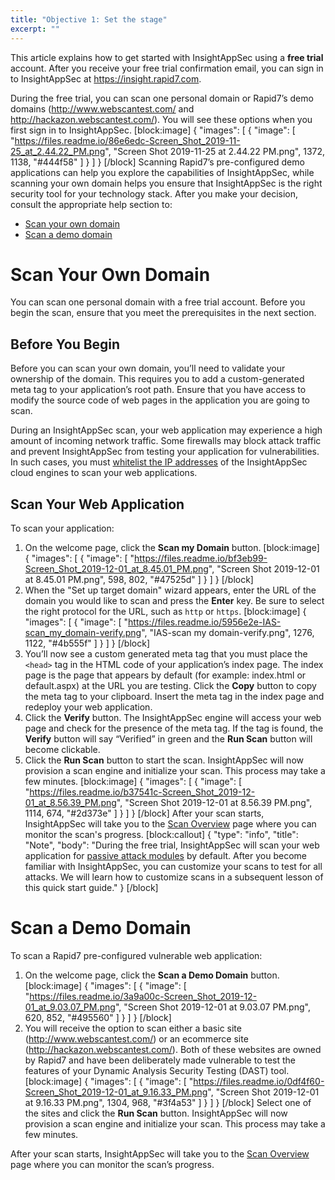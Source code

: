 ```yaml
---
title: "Objective 1: Set the stage"
excerpt: ""
---
```

This article explains how to get started with InsightAppSec using a **free trial** account. After you receive your free trial confirmation email, you can sign in to InsightAppSec at https://insight.rapid7.com. 

During the free trial, you can scan one personal domain or Rapid7’s demo domains (http://www.webscantest.com/ and http://hackazon.webscantest.com/). You will see these options when you first sign in to InsightAppSec. 
[block:image]
{
  "images": [
    {
      "image": [
        "https://files.readme.io/86e6edc-Screen_Shot_2019-11-25_at_2.44.22_PM.png",
        "Screen Shot 2019-11-25 at 2.44.22 PM.png",
        1372,
        1138,
        "#444f58"
      ]
    }
  ]
}
[/block]
Scanning Rapid7’s pre-configured demo applications can help you explore the capabilities of InsightAppSec, while scanning your own domain helps you ensure that InsightAppSec is the right security tool for your technology stack. After you make your decision, consult the appropriate help section to:
  * [Scan your own domain](#section-scan-your-own-domain)
  * [Scan a demo domain](#section-scan-a-demo-domain)

# Scan Your Own Domain
You can scan one personal domain with a free trial account. Before you begin the scan, ensure that you meet the prerequisites in the next section. 

## Before You Begin
Before you can scan your own domain, you’ll need to validate your ownership of the domain. This requires you to add a custom-generated meta tag to your application’s root path. Ensure that you have access to modify the source code of web pages in the application you are going to scan. 

During an InsightAppSec scan, your web application may experience a high amount of incoming network traffic. Some firewalls may block attack traffic and prevent InsightAppSec from testing your application for vulnerabilities. In such cases, you must [whitelist the IP addresses](doc:whitelist-cloud-engine-ips) of the InsightAppSec cloud engines to scan your web applications.

## Scan Your Web Application
To scan your application:
1. On the welcome page, click the **Scan my Domain** button.
[block:image]
{
  "images": [
    {
      "image": [
        "https://files.readme.io/bf3eb99-Screen_Shot_2019-12-01_at_8.45.01_PM.png",
        "Screen Shot 2019-12-01 at 8.45.01 PM.png",
        598,
        802,
        "#47525d"
      ]
    }
  ]
}
[/block]
2. When the "Set up target domain" wizard appears, enter the URL of the domain you would like to scan and press the **Enter** key. Be sure to select the right protocol for the URL, such as `http` or `https`.
[block:image]
{
  "images": [
    {
      "image": [
        "https://files.readme.io/5956e2e-IAS-scan_my_domain-verify.png",
        "IAS-scan my domain-verify.png",
        1276,
        1122,
        "#4b555f"
      ]
    }
  ]
}
[/block]
3. You’ll now see a custom generated meta tag that you must place the `<head>` tag in the HTML code of your application’s index page. The index page is the page that appears by default (for example: index.html or default.aspx) at the URL you are testing. 
Click the **Copy** button to copy the meta tag to your clipboard. Insert the meta tag in the index page and redeploy your web application.
4. Click the **Verify** button. The InsightAppSec engine will access your web page and check for the presence of the meta tag. If the tag is found, the **Verify** button will say “Verified” in green and the **Run Scan** button will become clickable. 
5. Click the **Run Scan** button to start the scan. InsightAppSec will now provision a scan engine and initialize your scan. This process may take a few minutes. 
[block:image]
{
  "images": [
    {
      "image": [
        "https://files.readme.io/b37541c-Screen_Shot_2019-12-01_at_8.56.39_PM.png",
        "Screen Shot 2019-12-01 at 8.56.39 PM.png",
        1114,
        674,
        "#2d373e"
      ]
    }
  ]
}
[/block]
After your scan starts, InsightAppSec will take you to the [Scan Overview](scan-your-app#section-monitor-active-scans) page where you can monitor the scan's progress.
[block:callout]
{
  "type": "info",
  "title": "Note",
  "body": "During the free trial, InsightAppSec will scan your web application for [passive attack modules](doc:concepts#section-passive-attack-module) by default. After you become familiar with InsightAppSec, you can customize your scans to test for all attacks. We will learn how to customize scans in a subsequent lesson of this quick start guide."
}
[/block]
# Scan a Demo Domain
To scan a Rapid7 pre-configured vulnerable web application:
1. On the welcome page, click the **Scan a Demo Domain** button.
[block:image]
{
  "images": [
    {
      "image": [
        "https://files.readme.io/3a9a00c-Screen_Shot_2019-12-01_at_9.03.07_PM.png",
        "Screen Shot 2019-12-01 at 9.03.07 PM.png",
        620,
        852,
        "#495560"
      ]
    }
  ]
}
[/block]
2. You will receive the option to scan either a basic site (http://www.webscantest.com/) or an ecommerce site (http://hackazon.webscantest.com/). Both of these websites are owned by Rapid7 and have been deliberately made vulnerable to test the features of your Dynamic Analysis Security Testing (DAST) tool. 
[block:image]
{
  "images": [
    {
      "image": [
        "https://files.readme.io/0df4f60-Screen_Shot_2019-12-01_at_9.16.33_PM.png",
        "Screen Shot 2019-12-01 at 9.16.33 PM.png",
        1304,
        968,
        "#3f4a53"
      ]
    }
  ]
}
[/block]
Select one of the sites and click the **Run Scan** button. InsightAppSec will now provision a scan engine and initialize your scan. This process may take a few minutes.

After your scan starts, InsightAppSec will take you to the [Scan Overview](doc:scan-your-app#section-monitor-active-scans) page where you can monitor the scan’s progress.